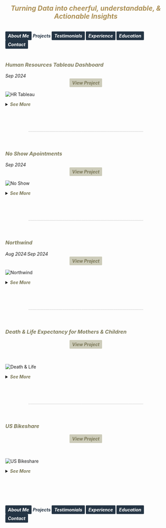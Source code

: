 ## ***<center><span style="color:#ac9055">Turning Data into cheerful, understandable, & Actionable Insights</span></center>***
<br>
<strong>
  <em>
    <a href="https://hend-a-ghafour.github.io" style="display:inline-block; padding:5px 8px; color:white; background-color:#243444; text-align:center; text-decoration:none; border-radius:2px;"> 
      About Me 
    </a>
    <span style="color:#243444"> 
      Projects 
    </span>
    <a href="https://hend-a-ghafour.github.io/Testimonials" style="display:inline-block; padding:5px 8px; color:white; background-color:#243444; text-align:center; text-decoration:none; border-radius:2px;"> 
      Testimonials 
    </a>
    <a href="https://hend-a-ghafour.github.io/Experience" style="display:inline-block; padding:5px 8px; color:white; background-color:#243444; text-align:center; text-decoration:none; border-radius:2px;"> 
      Experience 
    </a>
    <a href="https://hend-a-ghafour.github.io/Certifications" style="display:inline-block; padding:5px 8px; color:white; background-color:#243444; text-align:center; text-decoration:none; border-radius:2px;"> 
      Education 
    </a>
    <a href="https://hend-a-ghafour.github.io/Contact" style="display:inline-block; padding:5px 8px; color:white; background-color:#243444; text-align:center; text-decoration:none; border-radius:2px;"> 
      Contact 
    </a>
  </em>
</strong>
<br><br>

<h3>
  <em>
    <strong>
      <span style="color:#7c7959"> 
        Human Resources Tableau Dashboard
      </span>
    </strong>
  </em>
</h3> 
<em>
  Sep 2024 
</em>
<center>
  <strong>
    <em>
      <a href="https://public.tableau.com/app/profile/hend.el.manhawy/viz/HRTableauProject-HendAbdEl-Ghafour/HROverview" style="display:inline-block; padding:5px 8px; color:#7c7959; background-color:#cdccba; text-align:center; text-decoration:none; border-radius:2px;"> 
        View Project 
      </a>
    </em>
  </strong>
</center> 

![HR Tableau](https://hend-a-ghafour.github.io/Media/HR.jpg)

<details>
  <summary>
    <em>
      <strong>
        <span style="color:#7c7959">
          See More
        </span>
      </strong>
    </em>
  </summary>
  <br> 
  <center>
    <strong>
      <em>
        <span style="color:#243444"> 
          Overview 
        </span>
      </em>
    </strong>
  </center>
  <p style='text-align: center;'>
    Created a comprehensive Tableau dashboard to analyze employee data, gaining insights into workforce aspects, including demographics, hiring and termination trends, and salary distributions. This analysis aimed to understand employee characteristics, department-specific trends, and performance evaluations to drive data-informed decisions.
  </p>
  <center>
    <strong>
      <em>
        <span style="color:#243444"> 
          Tools & Techniques 
        </span>
      </em>
    </strong>
  </center>
  <p style='text-align: center;'>
    <em><strong><span style="color:#ac9055"> Tableau </span></strong></em> for calculations, data visualization and interactive dashboards.
  </p> 
  <center>
    <strong>
      <em>
        <span style="color:#243444"> 
          Roles & Responsibilities 
        </span>
      </em>
    </strong>
  </center>
  <p style='text-align: justify;'>
    <ul>
      <li><strong><em><span style="color:#ac9055">Data Cleaning:</span></em></strong><br>
        Verified data types, identified null values, and inspected unique entries, such as detecting nulls in the 'termdate' column indicating non-terminated employees.</li>
      <li><strong><em><span style="color:#ac9055">Visualization:</span></em></strong><br>
      Selected the most appropriate charts for effective data presentation and created a comprehensive employee information table.</li>
      <img src="https://hend-a-ghafour.github.io/Media/HR-Emp-Details.jpg" alt="HR Employee Details" width="500" height="300" style="border-radius: 10px;"> <br>
      <li><strong><em><span style="color:#ac9055">Analysis:</span></em></strong><br>
   Conducted statistical analysis to identify trends in hiring, terminations, and salary distributions.</li>
    </ul>
  </p>
  <center>
    <strong>
      <em>
        <span style="color:#243444"> 
          Challenges Faced 
        </span>
      </em>
    </strong>
  </center>
  <p style='text-align: justify;'>
    <ul>
      <li><strong><em><span style="color:#ac9055">Data Gaps:</span></em></strong><br>
      Identified missing values in critical fields, requiring strategies for accurate interpretation.</li>
      <li><strong><em><span style="color:#ac9055">Complex Relationships:</span></em></strong><br>
      Analyzed complex relationships between hiring, terminations, and department-level trends.</li>
      <li><strong><em><span style="color:#ac9055">Data Standardization:</span></em></strong><br>
      Needed to verify data consistency across branches and departments for accurate insights.</li>
    </ul>
  </p>
  <center>
    <strong>
      <em>
        <span style="color:#243444"> 
          Achievements 
        </span>
      </em>
    </strong>
  </center>
  <p style='text-align: justify;'>
    <ul>
      <li><strong><em><span style="color:#ac9055">Employee Analysis:</span></em></strong><br>
      Total employee count reached 8,950 (7,984 active, 966 terminated).</li>
      <li><strong><em><span style="color:#ac9055">Hiring Trends:</span></em></strong><br>
      Noted peak hiring in 2017 with 1,560 new employees, while 2021 experienced the lowest hiring rate with 382 hires.</li>
      <li><strong><em><span style="color:#ac9055">Termination Analysis:</span></em></strong><br>
      Found that 2023 had the highest terminations, with 174 employees (18% of total terminations), predominantly in the Operations department.</li>
     <li><strong><em><span style="color:#ac9055">Departmental Insights:</span></em></strong><br>
      Operations had the highest activity, with 30% of both active and terminated employees, suggesting high turnover.</li>
      <li><strong><em><span style="color:#ac9055">Geographical Distribution:</span></em></strong><br>
      70% of employees were based at HQ in New York, which also had a higher termination rate.</li>
      <li><strong><em><span style="color:#ac9055">Gender Analysis:</span></em></strong><br>
      Gender distribution was slightly male-dominated (54%), with a balanced termination rate (11% each for males and females).</li>
      <li><strong><em><span style="color:#ac9055">Educational Trends:</span></em></strong><br>
      Identified that bachelor’s degree holders formed the largest employee group (61%) with noticeable termination disparities among educational levels.</li>
    </ul>
  </p>
  <center>
    <strong>
      <em>
        <span style="color:#243444"> 
          Insights 
        </span>
      </em>
    </strong>
  </center>
  <p style='text-align: justify;'>
    <ul>
      <li><strong><em><span style="color:#ac9055">Hiring & Termination Trends:</span></em></strong><br> 
     The Operations department’s turnover was high, and New York HQ showed the highest activity, with a considerable termination rate.</li>
      <li><strong><em><span style="color:#ac9055">Gender & Education Dynamics:</span></em></strong><br> 
      Gender imbalances were observed in specific educational categories, with a higher termination rate among female high school graduates and male PhD holders.</li>
      <li><strong><em><span style="color:#ac9055">Performance Ratings:</span></em></strong><br> 
      Educational level affected performance ratings, with high school graduates more often rated "Needs Improvement," while PhD holders frequently achieved "Excellent" ratings.</li>
      <li><strong><em><span style="color:#ac9055">Salary Disparities:</span></em></strong><br> 
      Significant disparities were observed, with males earning more at the bachelor’s level, while females earned more at the PhD level.</li>
    </ul>
  </p>
  <center>
    <strong>
      <em>
        <span style="color:#243444"> 
          Future Application 
        </span>
      </em>
    </strong>
  </center>
  <p style='text-align: justify;'> 
    <ul>
      <li><strong><em><span style="color:#ac9055">Workforce Planning:</span></em></strong><br> 
      Explore hiring and termination trends to optimize staffing and reduce turnover in high-activity departments like Operations.</li>
      <li><strong><em><span style="color:#ac9055">Turnover Analysis:</span></em></strong><br> 
      Conduct a deeper analysis of the reasons behind turnover patterns, especially in specific positions and departments.</li>
      <li><strong><em><span style="color:#ac9055">Gender & Education Balance:</span></em></strong><br>
      Investigate gender disparities in salary and termination rates to promote equity.</li>
      <li><strong><em><span style="color:#ac9055">Performance-Based Retention:</span></em></strong><br> 
      Reevaluate performance rating criteria and termination practices to ensure fair and consistent employee assessments.</li>
      <li><strong><em><span style="color:#ac9055">Compensation Strategy:</span></em></strong><br> 
      Research if salary differences are consistent over time and explore whether performance and experience are accurately reflected in the company’s pay structure.</li>
    </ul>
  </p>
  <br>
  <p>
    <iframe src="https://drive.google.com/file/d/1iekujxqpucrgXOIYE7RqnP98Nse5UL94/preview" width="640" height="480" allow="autoplay">
      Human Resources Dashboard Overview
    </iframe>
  </p>
</details>

<br><br>
<center>
  <strong>
    <span style="color:#DCDCDC">
      ______________________________________________________
    </span>
  </strong>
</center>
<br><br>
<h3>
  <em>
    <strong>
      <span style="color:#7c7959"> 
        No Show Apointments 
      </span>
    </strong>
  </em>
</h3> 
<em>
  Sep 2024 
</em>
<center>
  <strong>
    <em>
      <a href="https://github.com/hend-a-ghafour/No-Show-Appointments/blob/main/no_show_appointments.ipynb" style="display:inline-block; padding:5px 8px; color:#7c7959; background-color:#cdccba; text-align:center; text-decoration:none; border-radius:2px;"> 
        View Project 
      </a>
    </em>
  </strong>
</center> 

![No Show](https://hend-a-ghafour.github.io/Media/No-Show-Appointment.jpg)

<details>
  <summary>
    <em>
      <strong>
        <span style="color:#7c7959">
          See More
        </span>
      </strong>
    </em>
  </summary>
  <br> 
  <center>
    <strong>
      <em>
        <span style="color:#243444"> 
          Overview 
        </span>
      </em>
    </strong>
  </center>
  <p style='text-align: center;'>
    This project analyzes a dataset of 100,000 medical appointments in Brazil, focusing on the factors that impact patient attendance, such as demographics, health conditions, appointment scheduling gaps, and reminders. Key questions address the effects of gender, age, neighborhood, health conditions, and communication on attendance rates.
  </p>
  <center>
    <strong>
      <em>
        <span style="color:#243444"> 
          Tools & Techniques 
        </span>
      </em>
    </strong>
  </center>
  <strong>
    <em>
      <span style="color:#ac9055">
        Tools:
      </span>
    </em>
  </strong>
  <br>
  <p style='text-align: justify;'>
    <center><em><span style="color:#ac9055"> Python </span></em> for Data Assessment and Cleaning using <em><span style="color:#ac9055">Pandas</span></em> & <em><span style="color:#ac9055">Numpy</span></em>, and for Data Visualization using <em><span style="color:#ac9055"> Matplotlib</span></em> & <em><span style="color:#ac9055">Seaborn</span></em>.</center>
    <br>
    <ul>
      <li><strong><em><span style="color:#ac9055">Data Cleaning:</span></em></strong><br>
      Used to standardize column labels, add calculated columns, and categorize patient age groups and appointment scheduling gaps.</li>
      <li><strong><em><span style="color:#ac9055">Data Analysis: </span></em></strong><br>
      Applied statistical methods, including descriptive statistics, to understand patterns in attendance across demographic and health-related variables.</li>
      <li><strong><em><span style="color:#ac9055">Visualization: </span></em></strong><br>
      Created charts and graphs to present findings on attendance patterns across different patient groups and appointment characteristics.</li>
    </ul>
  </p> 
  <center>
    <strong>
      <em>
        <span style="color:#243444"> 
          Roles & Responsibilities 
        </span>
      </em>
    </strong>
  </center>
  <p style='text-align: justify;'>
    <ul>
      <li><strong><em><span style="color:#ac9055">Data Preparation: </span></em></strong><br>
      Cleaned data and standardized labels to facilitate analysis.</li>
      <li><strong><em><span style="color:#ac9055">Data Exploration: </span></em></strong><br>
      Generated insights through descriptive statistics and visualizations.</li>
      <li><strong><em><span style="color:#ac9055">Analysis of Factors Influencing Attendance:</span></em></strong><br>
      Assessed relationships between patient demographics, health conditions, appointment scheduling, and attendance.</li>
      <li><strong><em><span style="color:#ac9055">Recommendation Development: </span></em></strong><br>
      Suggested approaches to improve appointment attendance, particularly through reminder systems and optimized scheduling.</li>
    </ul>
  </p>
  <center>
    <strong>
      <em>
        <span style="color:#243444"> 
          Challenges Faced 
        </span>
      </em>
    </strong>
  </center>
  <p style='text-align: justify;'>
    <ul>
      <li><strong><em><span style="color:#ac9055">Data Complexity:</span></em></strong><br>
      A large number of variables, including demographic, health, and scheduling information, required careful analysis and categorization to maintain data integrity.</li>
      <li><strong><em><span style="color:#ac9055">Categorization:</span></em></strong><br>
     Defining and assigning appropriate categories for age groups and scheduling gaps posed challenges in achieving balanced, meaningful groupings.</li>
     <li><strong><em><span style="color:#ac9055">Data Completeness: </span></em></strong><br>
     Sparse neighborhood data limited definitive conclusions regarding neighborhood influence on attendance rates. Additionally, some appointment dates were recorded prior to their scheduled dates, leading to negative appointment gaps.</li>
    </ul>
  </p>
  <center>
    <strong>
      <em>
        <span style="color:#243444"> 
          Achievements 
        </span>
      </em>
    </strong>
  </center>
  <p style='text-align: justify;'>
    <ul>
      <li><strong><em><span style="color:#ac9055">Insights into Attendance Patterns:</span></em></strong><br>
      Identified key factors, such as age, neighborhood, and reminder messages, that impact attendance rates.</li>
      <li><strong><em><span style="color:#ac9055">Practical Recommendations:</span></em></strong><br>
      Developed actionable suggestions for healthcare providers to improve attendance, including adjusting scheduling practices and implementing reminder systems.</li>
      <li><strong><em><span style="color:#ac9055">Categorization Model:</span></em></strong><br>
      Created a structured model for age and appointment gap categories to facilitate further analysis and comparisons.</li>
    </ul>
  </p>
  <center>
    <strong>
      <em>
        <span style="color:#243444"> 
          Insights 
        </span>
      </em>
    </strong>
  </center>
  <p style='text-align: justify;'> 
    <ul>
      <li><strong><em><span style="color:#ac9055">Gender: </span></em></strong><br> 
      Women make up the majority of patients, with a high attendance rate across both genders, indicating no significant difference in attendance based on gender.</li>
     <li> <strong><em><span style="color:#ac9055">Age Groups:</span></em></strong><br> 
      Middle-aged, elderly, and child groups showed the highest commitment to appointments, suggesting a link between age and regular healthcare engagement.</li>
      <li><strong><em><span style="color:#ac9055">Appointment Scheduling Gap:</span></em></strong><br> 
      Patients are more likely to attend appointments with shorter scheduling gaps. Same-day and short-gap appointments had the highest attendance rates.</li>
     <li> <strong><em><span style="color:#ac9055">Neighborhood Influence: </span></em></strong><br> 
      Certain neighborhoods showed significantly higher attendance rates, although the data suggests this may also correlate with lower appointment counts in these areas.</li>
     <li> <strong><em><span style="color:#ac9055">Scholarship Status:</span></em></strong><br> 
      Attendance rates were marginally lower for patients with a government scholarship, indicating a potential but small effect.</li>
    <li><strong><em><span style="color:#ac9055">Health Conditions: </span></em></strong><br> 
      Patients with chronic conditions such as hypertension or diabetes showed slightly higher attendance rates, which may indicate a greater commitment to health management among these groups.</li>
     <li> <strong><em><span style="color:#ac9055">Reminders: </span></em></strong><br> 
      Confirmations sent to patients increased attendance by over 10%, suggesting a strong positive impact from reminder messages.</li>
    </ul>
  </p>
  <center>
    <strong>
      <em>
        <span style="color:#243444"> 
          Future Application 
        </span>
      </em>
    </strong>
  </center>
  <p style='text-align: justify;'> 
    <ul>
      <li><strong><em><span style="color:#ac9055">Enhanced Patient Reminder Systems:</span></em></strong><br> 
      Implement automated SMS or phone reminders to improve attendance rates, especially for moderate to long-gap appointments.</li>
      <li><strong><em><span style="color:#ac9055">Optimized Scheduling Strategies: </span></em></strong><br> 
      Focus on offering same-day or short-gap appointment slots to increase attendance.</li>
      <li><strong><em><span style="color:#ac9055">Neighborhood Targeting: </span></em></strong><br> 
      Conduct further studies to understand neighborhood-based attendance patterns, potentially incorporating geographic proximity or access factors.</li>
      <li><strong><em><span style="color:#ac9055">Scholarship & Attendance Correlation: </span></em></strong><br> 
      Further statistical testing is recommended to understand the impact of government support on attendance consistency.</li>
      <li><strong><em><span style="color:#ac9055">Personalized Engagement:</span></em></strong><br> 
      Apply insights on health conditions and age-related attendance patterns to create targeted communication strategies, potentially increasing engagement with chronic disease patients and elderly individuals.</li>
    </ul>
  </p>
</details>

<br><br>
<center>
  <strong>
    <span style="color:#DCDCDC">
      ______________________________________________________
    </span>
  </strong>
</center>
<br><br>
<h3>
  <em>
    <strong>
      <span style="color:#7c7959"> 
        Northwind 
      </span>
    </strong>
  </em>
</h3> 
<em>
  Aug 2024:Sep 2024 
</em>
<center>
  <strong>
    <em>
      <a href="https://github.com/hend-a-ghafour/Northwind/blob/main/Northwind.sql" style="display:inline-block; padding:5px 8px; color:#7c7959; background-color:#cdccba; text-align:center; text-decoration:none; border-radius:2px;"> 
        View Project 
      </a>
    </em>
  </strong>
</center> 

![Northwind](https://hend-a-ghafour.github.io/Media/Northwind-Dashboard-Overview.jpg)

<details>
  <summary>
    <em>
      <strong>
        <span style="color:#7c7959">
          See More
        </span>
      </strong>
    </em>
  </summary>
  <br> 
  <center>
    <strong>
      <em>
        <span style="color:#243444"> 
          Overview 
        </span>
      </em>
    </strong>
  </center>
  <p style='text-align: center;'>
    The Northwind database is a sample database created by Microsoft, containing the sales data of "Northwind Traders," a fictitious company that imports and exports specialty foods worldwide. It includes details on customers, orders, inventory, purchasing, suppliers, shipping, employees, and single-entry accounting.
  </p>
  <center>
    <strong>
      <em>
        <span style="color:#243444"> 
          Tools & Techniques 
        </span>
      </em>
    </strong>
  </center>
  <p style='text-align: justify;'>
    <ul>
      <li><strong><em><span style="color:#ac9055">SQL: </span></em></strong><br>
        Created views and tables; adjusted database diagrams.</li>
      <li><strong><em><span style="color:#ac9055">Python (Pandas): </span></em></strong><br>
        Calculated growth rates.</li>
      <li><strong><em><span style="color:#ac9055">Excel:  </span></em></strong><br>
        Employed Power Query, Power Pivot, and pivot tables to analyze data, create relationships, and develop interactive dashboards.</li>
    </ul>
  </p> 
  <center>
    <strong>
      <em>
        <span style="color:#243444"> 
          Roles & Responsibilities 
        </span>
      </em>
    </strong>
  </center>
  <p style='text-align: justify;'>
    <ul>
      <li><strong><em><span style="color:#ac9055">Data Cleaning and Standardization: </span></em></strong><br>
      Ensured data types and missing values were handled, particularly in shipping and ordering dates.</li>
      <li><strong><em><span style="color:#ac9055">Data Analysis: </span></em></strong><br>
      Analyzed sales trends, customer demographics, shipping efficiency, and product performance.</li>
      <li><strong><em><span style="color:#ac9055">Dashboard Creation: </span></em></strong><br>
      Developed seven dashboards summarizing critical insights into sales, product performance, and customer behaviors.</li>
    </ul>
  </p>
  <center>
    <strong>
      <em>
        <span style="color:#243444"> 
          Challenges Faced 
        </span>
      </em>
    </strong>
  </center>
  <p style='text-align: justify;'>
    <ul>
      <li><strong><em><span style="color:#ac9055">Incomplete Data: </span></em></strong><br>
      Sales records spanned only from July 1996 to May 1998, requiring careful adjustments in year-over-year comparisons.</li>
      <li><strong><em><span style="color:#ac9055">Data Consistency: </span></em></strong><br>
      Managed inconsistencies in order quantities and stock levels, and standardized date data types.</li>
      <li><strong><em><span style="color:#ac9055">Complex Growth Calculations: </span></em></strong><br>
      Analyzed growth across inconsistent time periods to derive accurate trends.</li>
    </ul>
  </p>
  <center>
    <strong>
      <em>
        <span style="color:#243444"> 
          Achievements 
        </span>
      </em>
    </strong>
  </center>
  <p style='text-align: justify;'>
    <ul>
      <li><strong><em><span style="color:#ac9055">Growth Analysis Adjustments:</span></em></strong><br>
        Created an "Actual Country Growth Table," yielding more accurate comparisons by aligning half-year periods for better insights.</li>
      <li><strong><em><span style="color:#ac9055">Order and Customer Insights: </span></em></strong><br>
        Classified 89 customers into new or repeat based on order activity, facilitating customer tracking and targeted insights.</li>
      <li><strong><em><span style="color:#ac9055">Comprehensive Inventory Status:</span></em></strong><br>
        Developed a robust stock status system, classifying products into Safe Stock, Restock Needed, No Restock, and Stopped.</li>
      <li><strong><em><span style="color:#ac9055">Dashboard:</span></em></strong><br>
        Completed a comprehensive, interactive dashboard with critical sales insights and key metrics.</li>
    </ul>
  </p>
  <p style='text-align: justify;'>
    <center>
      <strong>
        <em>
          <span style="color:#243444"> 
            Insights 
          </span>
        </em>
      </strong>
    </center>
    <ul>
    <li><strong><em><span style="color:#ac9055">Sales and Orders:</span></em></strong></li>
      <ul>
        <li><em><span style="color:#3e3c2c">Orders Summary:</span></em> 830 orders processed for 89 customers, with 51,317 total quantities sold.</li>
        <li><em><span style="color:#3e3c2c">Shipping Efficiency:</span></em> Average shipping time was 8.48 days.</li>
      </ul>
      <li><strong><em><span style="color:#ac9055">Product Analysis:</span></em></strong></li>
      <ul>
        <li><em><span style="color:#3e3c2c">Product Categories:</span></em> 8 categories with 77 products.</li>
        <li><em><span style="color:#3e3c2c">Net Sales:</span></em> $1,265,793.18; Net Revenue: $89K.</li>
        <li><em><span style="color:#3e3c2c">Discounts:</span></em> Totaled $89K across all products</li>
        <li><em><span style="color:#3e3c2c">Shipping Cost:</span></em> $65K.</li>
        <li><em><span style="color:#3e3c2c">Highest Net Sales by Month:</span></em> Achieved in April 1998, totaling $124K.</li>
      </ul>
      <li><strong><em><span style="color:#ac9055">Geographical Insights:</span></em></strong></li>
      <ul>
        <li><em><span style="color:#3e3c2c">Top Countries by Sales:</span></em> in 1996: USA - $35K, in 1997: Germany - $117K, & in 1998: USA - $93K.</li>
        <li><em><span style="color:#3e3c2c">Country with Most Customers: </span></em>  USA, with 13 recorded customers.</li>
        <li><em><span style="color:#3e3c2c">Discount Performance by Country: </span></em> USA had the highest discounts and net sales across all three years.</li>
      </ul>
      <li><strong><em><span style="color:#ac9055">Customer Insights:</span></em></strong></li>
      <ul>
        <li><em><span style="color:#3e3c2c">Total Amount Paid by Customers (Including Shipping):</span></em> $1.3M.</li>
        <li><em><span style="color:#3e3c2c">New Customers in 1998:</span> </em> 1 new customer.</li>
        <li><em><span style="color:#3e3c2c">Highest Monthly Sales: </span> </em> April 1998, driven by 51 customers placing orders.</li>
      </ul>
      <li><strong><em><span style="color:#ac9055">Product Stock and Reorder Analysis:</span></em></strong></li>
      <ul>
        <li><em><span style="color:#3e3c2c">Continued & Discontinued Products:</span></em> 10.13% were discontinued, while 89.87% remained active.Of the active products: 66.52% were in "Safe Stock" status, and 23.35% required restocking.</li>
        <li><em><span style="color:#3e3c2c">Top Category by Performance:</span></em> Beverages, with net sales of $268K, net revenue of $19K, discounts of $19K, and $4K in freight, across each year.</li>
      </ul>
      <li><strong><em><span style="color:#ac9055">Shipping Companies:</span></em></strong></li>
      <ul>
        <li><em><span style="color:#3e3c2c">Top Freight Costs by Year:</span></em> 1996: Federal Shipping - $4K, 1997 & 1998: United Package Company - $12K each year.</li>
        <li><em><span style="color:#3e3c2c">Delivery Performance:</span></em> 809 orders were shipped to their destination, with 772 delivered on time.</li>
        <li><em><span style="color:#3e3c2c">Highest On-Time Deliveries:</span></em> 1996: Federal Shipping - 55 on-time deliveries, 1997 & 1998: United Package Company with 142 and 103 on-time deliveries, respectively.</li>
      </ul>
    </ul>
  </p>
  <center>
    <strong>
      <em>
        <span style="color:#243444"> 
          Future Application 
        </span>
      </em>
    </strong>
  </center>
  <p style='text-align: justify;'> 
    <ul>
      <li><strong><em><span style="color:#ac9055">Improve Inventory Management: </span></em></strong><br> 
        Use reorder level and stock status data to streamline restocking processes.</li>
      <li><strong><em><span style="color:#ac9055">Optimize Shipping Processes:  </span></em></strong><br> 
        Increase on-time deliveries by selecting shipping companies based on past performance.</li>
      <li><strong><em><span style="color:#ac9055">Enhance Customer Targeting:</span></em></strong><br> 
        Focus on high-growth markets, like the USA, and monitor purchasing trends for customer retention and acquisition strategies.</li>
    </ul>
  </p>
  <em>
    <strong>
      <span style="color:#7c7959">
        Note
      </span>
    </strong>
    <br>
    <span style="color:#7c7959">
      The values presented (in USD) are rounded to the nearest thousand or million.
    </span>
  </em>
<br><br>  
  <iframe src="https://drive.google.com/file/d/1Jm3ymP9wak4yjIfGOBeUfZDp13yubvFe/preview" width="640" height="480" allow="autoplay">
    NorthWind Dashboard Overview
  </iframe>
</details>

 
<br><br>
<center>
  <strong>
    <span style="color:#DCDCDC">
      ______________________________________________________
    </span>
  </strong>
</center>
<br><br>
<h3>
  <em>
    <strong>
      <span style="color:#7c7959"> 
        Death & Life Expectancy for Mothers & Children 
      </span>
    </strong>
  </em>
</h3> 
<center>
  <strong>
    <em>
      <a href="https://github.com/hend-a-ghafour/Udacity-projects/blob/Investigate-Datasets/Death-and-Life-Expectancy-for-Mothers-andChildren.ipynb" style="display:inline-block; padding:5px 8px; color:#7c7959; background-color:#cdccba; text-align:center; text-decoration:none; border-radius:2px;"> 
        View Project 
      </a>
    </em>
  </strong>
</center> 
<br><br>

![Death & Life](https://hend-a-ghafour.github.io/Media/DeathLifeExpectancyforMothersChildren.jpg)


<details>
  <summary>
    <em>
      <strong>
        <span style="color:#7c7959">
          See More
        </span>
      </strong>
    </em>
  </summary>
  <br> 
  <center>
    <strong>
      <em>
        <span style="color:#243444"> 
          Overview </span>
      </em>
    </strong>
  </center>
  <p style='text-align: center;'>
  The dataset analyzes seven indicators impacting maternal and child health from 1995 to 2010 across six WHO regions. These indicators include Total Fertility Rate, Percentage of Births Attended by Skilled Health Staff, Child Mortality Rate, Maternal Mortality Rate, Average Life Expectancy, Total Health Spending per Person in USD, and Percentage of Total Health Expenditure in GDP.
  </p>
  <p style='text-align: justify;'>
    <center>
      <strong>
        <em>
          <span style="color:#243444"> 
            Tools & Techniques 
          </span>
        </em>
      </strong>
    </center>
    <ul>
      <li><strong><em><span style="color:#ac9055">Programming Language:</span></em></strong> Python </li>
      <li><strong><em><span style="color:#ac9055">Data Wrangling:</span></em></strong> Pandas - Numpy</li>
      <li><strong><em><span style="color:#ac9055">Visualization: </span></em></strong> Matplotlib - Seaborn </li>
    </ul>
  </p> 
  <center>
    <strong>
      <em>
        <span style="color:#243444"> 
          Roles & Responsibilities 
        </span>
      </em>
    </strong>
  </center>
  <p style='text-align: justify;'>
    <ul>
      <li> <strong><em><span style="color:#ac9055">Data Analysis: </span></em></strong><br>
        Evaluated health indicators for each region over the specified period.</li>
      <li> <strong><em><span style="color:#ac9055">Comparative Analysis:  </span></em></strong><br>
        Compared indicators across regions and years to identify trends and patterns.</li>
      <li><strong><em><span style="color:#ac9055">Additional Research:</span></em></strong><br>
        Investigated improvements, inconsistencies, and relationships between indicators.</li>
    </ul>
  </p>
  <center>
    <strong>
      <em>
        <span style="color:#243444"> 
          Challenges Faced 
        </span>
      </em>
    </strong>
  </center>
  <p style='text-align: justify;'>
    <ul>
      <li>Addressed data quality issues such as null values and unpivoting columns.</li>
      <li>Managed large datasets by segmenting countries into regions for effective analysis.</li>
    </ul>
  </p>
  <center>
    <strong>
      <em>
        <span style="color:#243444"> 
          Achievements 
        </span>
      </em>
    </strong>
  </center>
  <p style='text-align: justify;'>
    <ul>
      <li> <strong><em><span style="color:#ac9055">Trend Identification:</span></em></strong><br>
        Noted trends such as decreasing Total Fertility Rates, Child Mortality Rates, and Maternal Mortality Rates across all regions.<br>
      <li><strong><em><span style="color:#ac9055">Regional Insights:</span></em></strong><br>
        Identified which regions had the highest and lowest values for each indicator.<br>
      <li><strong><em><span style="color:#ac9055">Correlation Analysis:</span></em></strong><br>
        Found relationships between health expenditure indicators and various health outcomes.
    </ul>
  </p>
  <center>
    <strong>
      <em>
        <span style="color:#243444"> 
          Insights 
        </span>
      </em>
    </strong>
  </center>
  <p style='text-align: justify;'> 
    <ul>
      <li><strong><em><span style="color:#ac9055">Total Fertility Rate:</span></em></strong><br> 
        Decreased overall, with AFR showing the highest rates and EUR the lowest.<br>
      <li><strong><em><span style="color:#ac9055">Births Attended by Skilled Health Staff: </span></em></strong><br> 
        Highest in EUR and lowest in AFR. Inconsistencies in data affected the ability to determine relationships with other indicators.<br>
      <li><strong><em><span style="color:#ac9055">Child Mortality Rate:</span></em></strong><br> 
        Decreased globally, with AFR having the highest and EUR the lowest rates.<br>
      <li><strong><em><span style="color:#ac9055">Maternal Mortality Rate:</span></em></strong><br> 
        Showed a global decrease, with AFR experiencing the highest rates and EUR the lowest.<br>
      <li><strong><em><span style="color:#ac9055">Average Life Expectancy: </span></em></strong><br> 
        Increased across regions, with EUR having the highest and AFR the lowest.<br>
      <li> <strong><em><span style="color:#ac9055">Total Health Spending per Person:  </span></em></strong><br> 
        Showed an overall increase, with EUR spending the most and SEAR the least. It is considered a reliable indicator, though its impact on skilled birth attendance showed variability.<br>
      <li> <strong><em><span style="color:#ac9055">Percentage of Total Health Expenditure in GDP:  </span></em></strong><br> 
        Generally increased, with EUR having the highest and EMR the lowest. It is considered a Significant indicator affecting health metrics, but with regional inconsistencies.
    </ul>
  </p>
  <center>
    <strong>
      <em>
        <span style="color:#243444"> 
          Future Application 
        </span>
      </em>
    </strong>
  </center>
  <p style='text-align: justify;'> 
    <ul>
      <li> Compare findings with global health indicators from the same period.</li>
      <li> Investigate regional improvements and inconsistencies in health metrics.</li>
      <li> Explore reasons behind the decline in health expenditure and its impact on other indicators, especially in the SEAR region and in 2009.</li>
    </ul>
  </p>
</details>

<br><br>
<center>
  <strong>
    <span style="color:#DCDCDC">
      ______________________________________________________
    </span>
  </strong>
</center>
<br><br>
<h3>
  <em>
    <strong>
      <span style="color:#7c7959"> 
        US Bikeshare 
      </span>
    </strong>
  </em>
</h3> 
<center><strong><em><a href="https://github.com/hend-a-ghafour/Udacity-projects/blob/Investigate-Datasets/bikeshare.py" style="display:inline-block; padding:5px 8px; color:#7c7959; background-color:#cdccba; text-align:center; text-decoration:none; border-radius:2px;"> View Project </a></em></strong></center> <br><br>

![US Bikeshare](https://hend-a-ghafour.github.io/Media/USBikeshare.jpg)

<details>
  <summary><em><strong><span style="color:#7c7959">See More</span></strong></em></summary>
 <br> 
<center><strong><em><span style="color:#243444"> Overview </span></em></strong></center>
<p style='text-align: justify;'>This project analyzed bikeshare data from Chicago, New York City, and Washington to uncover usage patterns and user demographics.
</p>
 <p style='text-align: justify;'> 
<center><strong><em><span style="color:#243444"> Tools & Techniques </span></em></strong></center>
  <ul>
    <li><strong><em><span style="color:#ac9055">Programming Language:</span></em></strong> Python </li>
    <li><strong><em><span style="color:#ac9055">Data Wrangling:</span></em></strong> Pandas - Numpy</li>
  </ul>
</p> 
<center><strong><em><span style="color:#243444"> Roles & Responsibilities </span></em></strong></center>
<p style='text-align: justify;'>
  I independently conducted all aspects of the project, including coding the analysis scripts, and preparing and presenting findings.
</p>
  <center><strong><em><span style="color:#243444"> Challenges Faced </span></em></strong></center>
  <p style='text-align: justify;'>
    <ul>
      <li>Developed an interactive terminal script for real-time statistics based on user input.</li>
      <li>Managed data discrepancies across cities and datasets.</li>
    </ul>
</p>
<center><strong><em><span style="color:#243444"> Achievements </span></em></strong></center>
  <p style='text-align: justify;'>
    <ul>
      <li><strong><em><span style="color:#ac9055">Popular Times of Travel:</span></em></strong><br>
   Identified the most common month, day of the week, and hour of the day for bike rentals.
      <li>><strong><em><span style="color:#ac9055">Popular Stations and Trips: </span></em></strong><br>
   Determined the most common start and end stations, as well as the most frequent trips.<br>
      <li><strong><em><span style="color:#ac9055">Trip Duration:</span></em></strong><br>
    Calculated total and average travel times.
      <li><strong><em><span style="color:#ac9055">User Info:</span></em></strong><br>
    Counted each user type (e.g., subscriber, customer), & Analyzed gender-specific data and birth years for NYC and Chicago.
    </ul>
  </p>
<center><strong><em><span style="color:#243444"> Insights </span></em></strong></center>
  <p style='text-align: justify;'> 
  <ul>
      <li>Peak rental times align with commuting hours, suggesting daily transportation use.</li>
      <li>Popular stations are near landmarks or transportation hubs, indicating high-demand areas.</li>
      <li>Average ride lengths and travel time variability provided insights into trip duration.</li>
      <li>User demographics analysis revealed the composition by user type and gender.</li>
  </ul>
  </p>
<center><strong><em><span style="color:#243444"> Future Application </span></em></strong></center>
  <p style='text-align: justify;'> 
    <ul>
      <li> Expand analysis to additional cities or more recent data for evolving usage patterns.</li>
      <li> Enhance the terminal script's interactivity for detailed queries and customized outputs.</li>
      <li> Explore correlations between bikeshare usage and external factors such as weather or events.</li>
    </ul>
  </p>

</details>
<br><br><br><br>  

<strong><em>  
<a href="https://hend-a-ghafour.github.io" style="display:inline-block; padding:5px 8px; color:white; background-color:#243444; text-align:center; text-decoration:none; border-radius:2px;"> About Me </a>
<span style="color:#243444"> Projects </span>
<a href="https://hend-a-ghafour.github.io/Testimonials" style="display:inline-block; padding:5px 8px; color:white; background-color:#243444; text-align:center; text-decoration:none; border-radius:2px;"> Testimonials </a>
<a href="https://hend-a-ghafour.github.io/Experience" style="display:inline-block; padding:5px 8px; color:white; background-color:#243444; text-align:center; text-decoration:none; border-radius:2px;"> Experience </a>
<a href="https://hend-a-ghafour.github.io/Certifications" style="display:inline-block; padding:5px 8px; color:white; background-color:#243444; text-align:center; text-decoration:none; border-radius:2px;"> Education </a>
<a href="https://hend-a-ghafour.github.io/Contact" style="display:inline-block; padding:5px 8px; color:white; background-color:#243444; text-align:center; text-decoration:none; border-radius:2px;"> Contact </a>
</em></strong>
